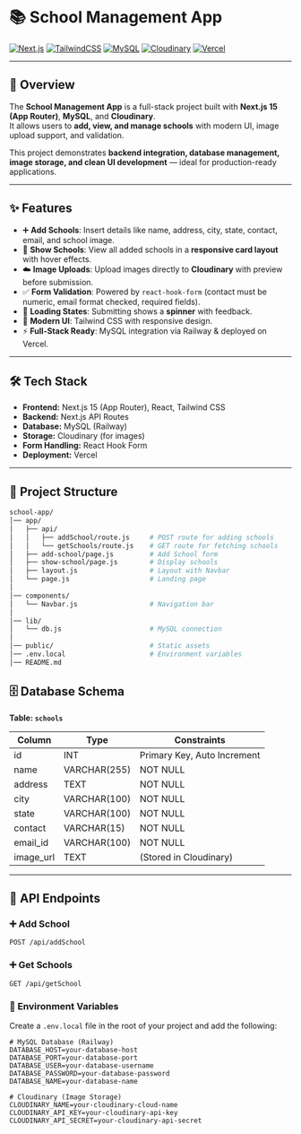 # 📚 School Management App

[![Next.js](https://img.shields.io/badge/Next.js-13-black?logo=next.js)](https://nextjs.org/)
[![TailwindCSS](https://img.shields.io/badge/Tailwind-CSS-06B6D4?logo=tailwindcss&logoColor=white)](https://tailwindcss.com/)
[![MySQL](https://img.shields.io/badge/MySQL-005C84?logo=mysql&logoColor=white)](https://www.mysql.com/)
[![Cloudinary](https://img.shields.io/badge/Cloudinary-3448C5?logo=cloudinary&logoColor=white)](https://cloudinary.com/)
[![Vercel](https://img.shields.io/badge/Deploy-Vercel-black?logo=vercel)](https://vercel.com/)

---

## 🚀 Overview

The **School Management App** is a full-stack project built with **Next.js 15 (App Router)**, **MySQL**, and **Cloudinary**.  
It allows users to **add, view, and manage schools** with modern UI, image upload support, and validation.  

This project demonstrates **backend integration, database management, image storage, and clean UI development** — ideal for production-ready applications.

---

## ✨ Features

- ➕ **Add Schools**: Insert details like name, address, city, state, contact, email, and school image.  
- 🏫 **Show Schools**: View all added schools in a **responsive card layout** with hover effects.  
- ☁️ **Image Uploads**: Upload images directly to **Cloudinary** with preview before submission.  
- ✅ **Form Validation**: Powered by `react-hook-form` (contact must be numeric, email format checked, required fields).  
- 🔄 **Loading States**: Submitting shows a **spinner** with feedback.  
- 🎨 **Modern UI**: Tailwind CSS with responsive design.  
- ⚡ **Full-Stack Ready**: MySQL integration via Railway & deployed on Vercel.  

---

## 🛠️ Tech Stack

- **Frontend:** Next.js 15 (App Router), React, Tailwind CSS  
- **Backend:** Next.js API Routes  
- **Database:** MySQL (Railway)  
- **Storage:** Cloudinary (for images)  
- **Form Handling:** React Hook Form  
- **Deployment:** Vercel  

---

## 📂 Project Structure

```bash
school-app/
│── app/
│   ├── api/
│   │   ├── addSchool/route.js     # POST route for adding schools
│   │   └── getSchools/route.js    # GET route for fetching schools
│   ├── add-school/page.js         # Add School form
│   ├── show-school/page.js        # Display schools
│   ├── layout.js                  # Layout with Navbar
│   └── page.js                    # Landing page
│
│── components/
│   └── Navbar.js                  # Navigation bar
│
│── lib/
│   └── db.js                      # MySQL connection
│
│── public/                        # Static assets
│── .env.local                     # Environment variables
│── README.md
```

## 🗄️ Database Schema

**Table: `schools`**

| Column       | Type        | Constraints        |
|--------------|------------|--------------------|
| id           | INT        | Primary Key, Auto Increment |
| name         | VARCHAR(255) | NOT NULL |
| address      | TEXT       | NOT NULL |
| city         | VARCHAR(100) | NOT NULL |
| state        | VARCHAR(100) | NOT NULL |
| contact      | VARCHAR(15) | NOT NULL |
| email_id     | VARCHAR(100) | NOT NULL |
| image_url    | TEXT       | (Stored in Cloudinary) |

---

## 📡 API Endpoints

### ➕ Add School
`POST /api/addSchool`
### ➕ Get Schools
`GET /api/getSchool`

### 🔑 Environment Variables  

Create a `.env.local` file in the root of your project and add the following:  

```env
# MySQL Database (Railway)
DATABASE_HOST=your-database-host  
DATABASE_PORT=your-database-port  
DATABASE_USER=your-database-username  
DATABASE_PASSWORD=your-database-password  
DATABASE_NAME=your-database-name  

# Cloudinary (Image Storage)
CLOUDINARY_NAME=your-cloudinary-cloud-name  
CLOUDINARY_API_KEY=your-cloudinary-api-key  
CLOUDINARY_API_SECRET=your-cloudinary-api-secret  
```


